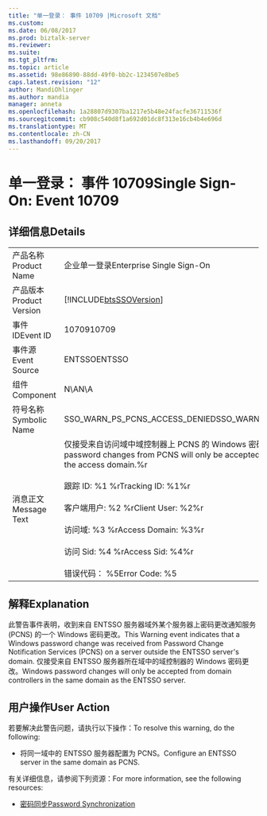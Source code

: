 ```yaml
---
title: "单一登录： 事件 10709 |Microsoft 文档"
ms.custom: 
ms.date: 06/08/2017
ms.prod: biztalk-server
ms.reviewer: 
ms.suite: 
ms.tgt_pltfrm: 
ms.topic: article
ms.assetid: 98e86890-88dd-49f0-bb2c-1234507e8be5
caps.latest.revision: "12"
author: MandiOhlinger
ms.author: mandia
manager: anneta
ms.openlocfilehash: 1a28807d9307ba1217e5b48e24facfe36711536f
ms.sourcegitcommit: cb908c540d8f1a692d01dc8f313e16cb4b4e696d
ms.translationtype: MT
ms.contentlocale: zh-CN
ms.lasthandoff: 09/20/2017
---
```

# <a name="single-sign-on-event-10709"></a><span data-ttu-id="6a815-102">单一登录： 事件 10709</span><span class="sxs-lookup"><span data-stu-id="6a815-102">Single Sign-On: Event 10709</span></span>
## <a name="details"></a><span data-ttu-id="6a815-103">详细信息</span><span class="sxs-lookup"><span data-stu-id="6a815-103">Details</span></span>  
  
|||  
|-|-|  
|<span data-ttu-id="6a815-104">产品名称</span><span class="sxs-lookup"><span data-stu-id="6a815-104">Product Name</span></span>|<span data-ttu-id="6a815-105">企业单一登录</span><span class="sxs-lookup"><span data-stu-id="6a815-105">Enterprise Single Sign-On</span></span>|  
|<span data-ttu-id="6a815-106">产品版本</span><span class="sxs-lookup"><span data-stu-id="6a815-106">Product Version</span></span>|[!INCLUDE[btsSSOVersion](../includes/btsssoversion-md.md)]|  
|<span data-ttu-id="6a815-107">事件 ID</span><span class="sxs-lookup"><span data-stu-id="6a815-107">Event ID</span></span>|<span data-ttu-id="6a815-108">10709</span><span class="sxs-lookup"><span data-stu-id="6a815-108">10709</span></span>|  
|<span data-ttu-id="6a815-109">事件源</span><span class="sxs-lookup"><span data-stu-id="6a815-109">Event Source</span></span>|<span data-ttu-id="6a815-110">ENTSSO</span><span class="sxs-lookup"><span data-stu-id="6a815-110">ENTSSO</span></span>|  
|<span data-ttu-id="6a815-111">组件</span><span class="sxs-lookup"><span data-stu-id="6a815-111">Component</span></span>|<span data-ttu-id="6a815-112">N\A</span><span class="sxs-lookup"><span data-stu-id="6a815-112">N\A</span></span>|  
|<span data-ttu-id="6a815-113">符号名称</span><span class="sxs-lookup"><span data-stu-id="6a815-113">Symbolic Name</span></span>|<span data-ttu-id="6a815-114">SSO_WARN_PS_PCNS_ACCESS_DENIED</span><span class="sxs-lookup"><span data-stu-id="6a815-114">SSO_WARN_PS_PCNS_ACCESS_DENIED</span></span>|  
|<span data-ttu-id="6a815-115">消息正文</span><span class="sxs-lookup"><span data-stu-id="6a815-115">Message Text</span></span>|<span data-ttu-id="6a815-116">仅接受来自访问域中域控制器上 PCNS 的 Windows 密码更改。%r</span><span class="sxs-lookup"><span data-stu-id="6a815-116">Windows password changes from PCNS will only be accepted from Domain Controllers in the access domain.%r</span></span><br /><br /> <span data-ttu-id="6a815-117">跟踪 ID: %1 %r</span><span class="sxs-lookup"><span data-stu-id="6a815-117">Tracking ID: %1%r</span></span><br /><br /> <span data-ttu-id="6a815-118">客户端用户: %2 %r</span><span class="sxs-lookup"><span data-stu-id="6a815-118">Client User: %2%r</span></span><br /><br /> <span data-ttu-id="6a815-119">访问域: %3 %r</span><span class="sxs-lookup"><span data-stu-id="6a815-119">Access Domain: %3%r</span></span><br /><br /> <span data-ttu-id="6a815-120">访问 Sid: %4 %r</span><span class="sxs-lookup"><span data-stu-id="6a815-120">Access Sid: %4%r</span></span><br /><br /> <span data-ttu-id="6a815-121">错误代码： %5</span><span class="sxs-lookup"><span data-stu-id="6a815-121">Error Code: %5</span></span>|  
  
## <a name="explanation"></a><span data-ttu-id="6a815-122">解释</span><span class="sxs-lookup"><span data-stu-id="6a815-122">Explanation</span></span>  
 <span data-ttu-id="6a815-123">此警告事件表明，收到来自 ENTSSO 服务器域外某个服务器上密码更改通知服务 (PCNS) 的一个 Windows 密码更改。</span><span class="sxs-lookup"><span data-stu-id="6a815-123">This Warning event indicates that a Windows password change was received from Password Change Notification Services (PCNS) on a server outside the ENTSSO server's domain.</span></span> <span data-ttu-id="6a815-124">仅接受来自 ENTSSO 服务器所在域中的域控制器的 Windows 密码更改。</span><span class="sxs-lookup"><span data-stu-id="6a815-124">Windows password changes will only be accepted from domain controllers in the same domain as the ENTSSO server.</span></span>  
  
## <a name="user-action"></a><span data-ttu-id="6a815-125">用户操作</span><span class="sxs-lookup"><span data-stu-id="6a815-125">User Action</span></span>  
 <span data-ttu-id="6a815-126">若要解决此警告问题，请执行以下操作：</span><span class="sxs-lookup"><span data-stu-id="6a815-126">To resolve this warning, do the following:</span></span>  
  
-   <span data-ttu-id="6a815-127">将同一域中的 ENTSSO 服务器配置为 PCNS。</span><span class="sxs-lookup"><span data-stu-id="6a815-127">Configure an ENTSSO server in the same domain as PCNS.</span></span>  
  
 <span data-ttu-id="6a815-128">有关详细信息，请参阅下列资源：</span><span class="sxs-lookup"><span data-stu-id="6a815-128">For more information, see the following resources:</span></span>  
  
-   [<span data-ttu-id="6a815-129">密码同步</span><span class="sxs-lookup"><span data-stu-id="6a815-129">Password Synchronization</span></span>](../core/password-synchronization2.md)